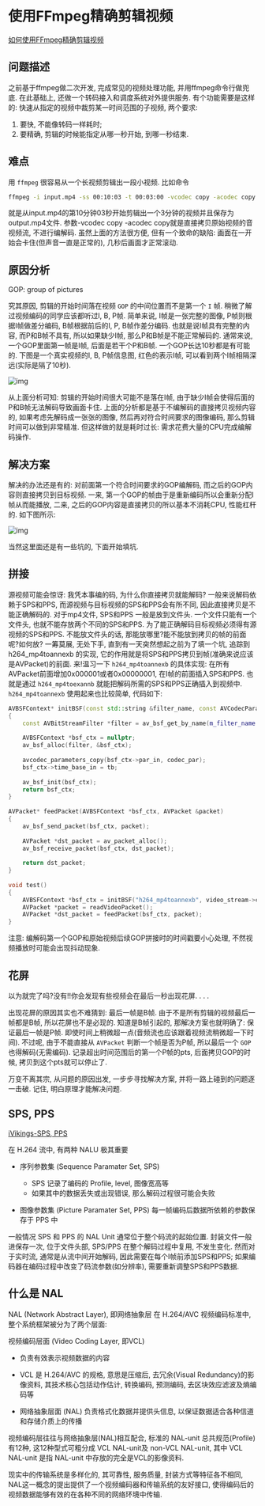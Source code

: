 # 使用FFmpeg精确剪辑视频

[如何使用FFmpeg精确剪辑视频](https://zhuanlan.zhihu.com/p/423444166)

## 问题描述

之前基于ffmpeg做二次开发, 完成常见的视频处理功能, 并用ffmpeg命令行做兜底.
在此基础上, 还做一个转码接入和调度系统对外提供服务. 有个功能需要是这样的:
快速从指定的视频中裁剪某一时间范围的子视频,  两个要求:

1. 要快, 不能像转码一样耗时;
2. 要精确, 剪辑的时候能指定从哪一秒开始, 到哪一秒结束.

## 难点

用 `ffmpeg` 很容易从一个长视频剪辑出一段小视频. 比如命令

```bash
ffmpeg -i input.mp4 -ss 00:10:03 -t 00:03:00 -vcodec copy -acodec copy output.mp4
```

就是从input.mp4的第10分钟03秒开始剪辑出一个3分钟的视频并且保存为output.mp4文件.
参数-vcodec copy -acodec copy就是直接拷贝原始视频的音视频流, 不进行编解码.
虽然上面的方法很方便, 但有一个致命的缺陷:
画面在一开始会卡住(但声音一直是正常的), 几秒后画面才正常滚动.

## 原因分析

GOP: group of pictures

究其原因, 剪辑的开始时间落在视频 `GOP` 的中间位置而不是第一个 `I` 帧.
稍微了解过视频编码的同学应该都听过I, B, P帧.
简单来说, I帧是一张完整的图像, P帧则根据I帧做差分编码, B帧根据前后的I, P, B帧作差分编码.
也就是说I帧具有完整的内容, 而P和B帧不具有, 所以如果缺少I帧, 那么P和B帧是不能正常解码的.
通常来说, 一个GOP里面第一帧是I帧, 后面是若干个P和B帧.
一个GOP长达10秒都是有可能的.
下图是一个真实视频的I, B, P帧信息图, 红色的表示I帧, 可以看到两个I帧相隔深远(实际是隔了10秒).

![img](https://pic4.zhimg.com/80/v2-ad051046e8090fcdb2fa0e6d8e3d8677_720w.jpg)

从上面分析可知: 剪辑的开始时间很大可能不是落在I帧, 由于缺少I帧会使得后面的P和B帧无法解码导致画面卡住.
上面的分析都是基于不编解码的直接拷贝视频内容的, 如果考虑先解码成一张张的图像,
然后再对符合时间要求的图像编码, 那么剪辑时间可以做到非常精准.
但这样做的就是耗时过长: 需求花费大量的CPU完成编解码操作.

## 解决方案

解决的办法还是有的:
对前面第一个符合时间要求的GOP编解码, 而之后的GOP内容则直接拷贝到目标视频.
一来, 第一个GOP的帧由于是重新编码所以会重新分配I帧从而能播放,
二来, 之后的GOP内容是直接拷贝的所以基本不消耗CPU, 性能杠杆的.
如下图所示:

![img](https://pic2.zhimg.com/80/v2-638331017db1b821734c1ff410e863e1_720w.webp)

当然这里面还是有一些坑的, 下面开始填坑.

## 拼接

源视频可能会惊讶: 我凭本事编的码, 为什么你直接拷贝就能解码?
一般来说解码依赖于SPS和PPS, 而源视频与目标视频的SPS和PPS会有所不同, 因此直接拷贝是不能正确解码的.
对于mp4文件, SPS和PPS 一般是放到文件头.
一个文件只能有一个文件头, 也就不能存放两个不同的SPS和PPS.
为了能正确解码目标视频必须得有源视频的SPS和PPS.
不能放文件头的话, 那能放哪里?能不能放到拷贝的帧的前面呢?如何放?
一筹莫展, 无处下手, 直到有一天突然想起之前为了填一个坑,
追踪到 h264_mp4toannexb 的实现, 它的作用就是将SPS和PPS拷贝到帧(准确来说应该是AVPacket)的前面.
来!温习一下 `h264_mp4toannexb` 的具体实现:
在所有AVPacket前面增加0x000001或者0x00000001, 在I帧的前面插入SPS和PPS.
也就是通过 `h264_mp4toexannb` 就能把解码所需的SPS和PPS正确插入到视频中.
`h264_mp4toannexb` 使用起来也比较简单, 代码如下:

```cpp
AVBSFContext* initBSF(const std::string &filter_name, const AVCodecParameters *codec_par, AVRational tb)
{
    const AVBitStreamFilter *filter = av_bsf_get_by_name(m_filter_name.c_str());
​
    AVBSFContext *bsf_ctx = nullptr;
    av_bsf_alloc(filter, &bsf_ctx);
​
    avcodec_parameters_copy(bsf_ctx->par_in, codec_par);
    bsf_ctx->time_base_in = tb;
​
    av_bsf_init(bsf_ctx);
    return bsf_ctx;
}
​
AVPacket* feedPacket(AVBSFContext *bsf_ctx, AVPacket &packet)
{
    av_bsf_send_packet(bsf_ctx, packet);
​
    AVPacket *dst_packet = av_packet_alloc();
    av_bsf_receive_packet(bsf_ctx, dst_packet);
​
    return dst_packet;
}
​
void test()
{
    AVBSFContext *bsf_ctx = initBSF("h264_mp4toannexb", video_stream->codecpar, video_stream->time_base);
    AVPacket *packet = readVideoPacket();
    AVPacket *dst_packet = feedPacket(bsf_ctx, packet);
}
```

注意: 编解码第一个GOP和原始视频后续GOP拼接时的时间戳要小心处理,
不然视频播放时可能会出现抖动现象.

## 花屏

以为就完了吗?没有!!你会发现有些视频会在最后一秒出现花屏. . . .

出现花屏的原因其实也不难猜到: 最后一帧是B帧.
由于不是所有剪辑的视频最后一帧都是B帧, 所以花屏也不是必现的.
知道是B帧引起的, 那解决方案也就明确了:
保证最后一帧是P帧. 即使时间上稍微超一点(音频流也应该跟着视频流稍微超一下时间).
不过呢, 由于不能直接从 `AVPacket` 判断一个帧是否为P帧, 所以最后一个 `GOP` 也得解码(无需编码).
记录超出时间范围后的第一个P帧的pts, 后面拷贝GOP的时候, 拷贝到这个pts就可以停止了.

万变不离其宗, 从问题的原因出发, 一步步寻找解决方案, 并将一路上碰到的问题逐一击破.
记住, 明白原理才能解决问题.

## SPS, PPS

[iVikings-SPS, PPS](https://www.jianshu.com/p/9196326876ce)

在 H.264 流中, 有两种 NALU 极其重要

+ 序列参数集 (Sequence Paramater Set, SPS)
    + SPS 记录了编码的 Profile, level, 图像宽高等
    + 如果其中的数据丢失或出现错误, 那么解码过程很可能会失败

+ 图像参数集 (Picture Paramater Set, PPS)
每一帧编码后数据所依赖的参数保存于 PPS 中

一般情况 SPS 和 PPS 的 NAL Unit 通常位于整个码流的起始位置.
封装文件一般进保存一次, 位于文件头部, SPS/PPS 在整个解码过程中复用, 不发生变化.
然而对于实时流, 通常是从流中间开始解码, 因此需要在每个I帧前添加SPS和PPS;
如果编码器在编码过程中改变了码流参数(如分辨率), 需要重新调整SPS和PPS数据.

## 什么是 NAL

NAL (Network Abstract Layer), 即网络抽象层
在 H.264/AVC 视频编码标准中, 整个系统框架被分为了两个层面:

视频编码层面 (Video Coding Layer, 即VCL)

+ 负责有效表示视频数据的内容
+ VCL 是 H.264/AVC 的规格, 意思是压缩后, 去冗余(Visual Redundancy)的影像资料,
其技术核心包括动作估计, 转换编码, 预测编码, 去区块效应滤波及熵编码等

+ 网络抽象层面 (NAL)
负责格式化数据并提供头信息, 以保证数据适合各种信道和存储介质上的传播

视频编码层往往与网络抽象层(NAL)相互配合, 标准的 NAL-unit 总共规范(Profile)有12种,
这12种型式可粗分成 VCL NAL-unit及 non-VCL NAL-unit,
其中 VCL NAL-unit 是指 NAL-unit 中存放的完全是VCL的影像资料.

现实中的传输系统是多样化的, 其可靠性, 服务质量, 封装方式等特征各不相同,
NAL这一概念的提出提供了一个视频编码器和传输系统的友好接口,
使得编码后的视频数据能够有效的在各种不同的网络环境中传输.
